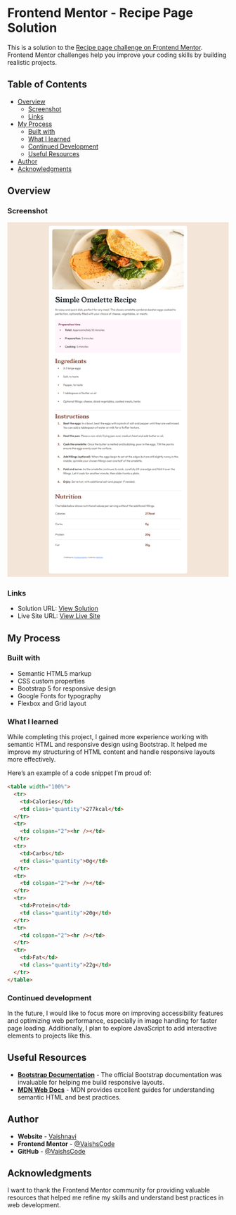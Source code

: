 # Frontend Mentor - Recipe Page Solution

This is a solution to the [Recipe page challenge on Frontend Mentor](https://www.frontendmentor.io/challenges/recipe-page-KiTsR8QQKm). Frontend Mentor challenges help you improve your coding skills by building realistic projects.

## Table of Contents

- [Overview](#overview)
  - [Screenshot](#screenshot)
  - [Links](#links)
- [My Process](#my-process)
  - [Built with](#built-with)
  - [What I learned](#what-i-learned)
  - [Continued Development](#continued-development)
  - [Useful Resources](#useful-resources)
- [Author](#author)
- [Acknowledgments](#acknowledgments)

## Overview

### Screenshot

![Omelette Recipe Screenshot](./assets/Frontend-Mentor-Recipe-page-solution.png)

### Links

- Solution URL: [View Solution](https://github.com/VaishsCode/frontend-mentor-challenges/tree/main/recipe-page-main)
- Live Site URL: [View Live Site](https://vaishscode.github.io/frontend-mentor-challenges/recipe-page-main/)

## My Process

### Built with

- Semantic HTML5 markup
- CSS custom properties
- Bootstrap 5 for responsive design
- Google Fonts for typography
- Flexbox and Grid layout

### What I learned

While completing this project, I gained more experience working with semantic HTML and responsive design using Bootstrap. It helped me improve my structuring of HTML content and handle responsive layouts more effectively.

Here’s an example of a code snippet I’m proud of:

```html
<table width="100%">
  <tr>
    <td>Calories</td>
    <td class="quantity">277kcal</td>
  </tr>
  <tr>
    <td colspan="2"><hr /></td>
  </tr>
  <tr>
    <td>Carbs</td>
    <td class="quantity">0g</td>
  </tr>
  <tr>
    <td colspan="2"><hr /></td>
  </tr>
  <tr>
    <td>Protein</td>
    <td class="quantity">20g</td>
  </tr>
  <tr>
    <td colspan="2"><hr /></td>
  </tr>
  <tr>
    <td>Fat</td>
    <td class="quantity">22g</td>
  </tr>
</table>
```

### Continued development

In the future, I would like to focus more on improving accessibility features and optimizing web performance, especially in image handling for faster page loading. Additionally, I plan to explore JavaScript to add interactive elements to projects like this.

## Useful Resources

- **[Bootstrap Documentation](https://getbootstrap.com/)** - The official Bootstrap documentation was invaluable for helping me build responsive layouts.
- **[MDN Web Docs](https://developer.mozilla.org/en-US/)** - MDN provides excellent guides for understanding semantic HTML and best practices.

## Author

- **Website** - [Vaishnavi](#)
- **Frontend Mentor** - [@VaishsCode](https://www.frontendmentor.io/profile/VaishsCode)
- **GitHub** - [@VaishsCode](https://github.com/VaishsCode)

## Acknowledgments

I want to thank the Frontend Mentor community for providing valuable resources that helped me refine my skills and understand best practices in web development.

